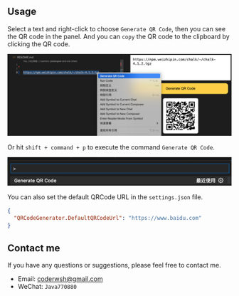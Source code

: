 ## Usage

Select a text and right-click to choose `Generate QR Code`, then you can see the QR code in the panel. And you can `copy` the QR code to the clipboard by clicking the QR code.

![](./assets/example.png)

Or hit `shift + command + p` to execute the command `Generate QR Code`.

![](./assets/image.png)

You can also set the default QRCode URL in the `settings.json` file.

```json
{
  "QRCodeGenerator.DefaultQRCodeUrl": "https://www.baidu.com"
}
```

## Contact me

If you have any questions or suggestions, please feel free to contact me.

- Email: coderwsh@gmail.com
- WeChat: `Java770880`
